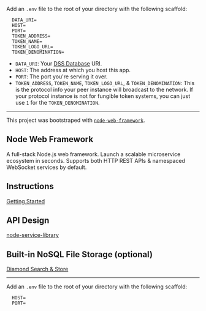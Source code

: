 Add an `.env` file to the root of your directory with the following scaffold:

```
  DATA_URI=
  HOST=
  PORT=
  TOKEN_ADDRESS=
  TOKEN_NAME=
  TOKEN_LOGO_URL=
  TOKEN_DENOMINATION=
```

- `DATA_URI`: Your [DSS Database](https://github.com/exactchange/dss) URI.
- `HOST`: The address at which you host this app.
- `PORT`: The port you're serving it over.
- `TOKEN_ADDRESS`, `TOKEN_NAME`, `TOKEN_LOGO_URL`, & `TOKEN_DENOMINATION`: This is the protocol info your peer instance will broadcast to the network. If your protocol instance is not for fungible token systems, you can just use `1` for the `TOKEN_DENOMINATION`.

-----

This project was bootstraped with [`node-web-framework`](https://github.com/bennyschmidt/node-web-framework).

## Node Web Framework

A full-stack Node.js web framework. Launch a scalable microservice ecosystem in seconds. Supports both HTTP REST APIs & namespaced WebSocket services by default.

## Instructions

[Getting Started](https://github.com/bennyschmidt/node-service-core#readme)

## API Design

[node-service-library](https://github.com/bennyschmidt/node-service-library)

## Built-in NoSQL File Storage (optional)

[Diamond Search & Store](https://github.com/exactchange/dss)

-----

Add an `.env` file to the root of your directory with the following scaffold:

```
  HOST=
  PORT=
```
